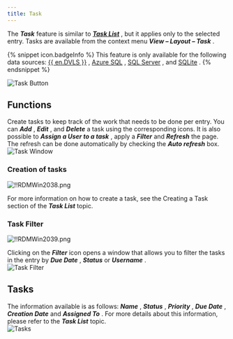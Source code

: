 ```yaml
---
title: Task
---
```

The ***Task*** feature is similar to [***Task List***](/rdm/windows/commands/view/panels/task-list/) , but it applies only to the selected entry. Tasks are available from the context menu ***View – Layout – Task*** . 

{% snippet icon.badgeInfo %} 
This feature is only available for the following data sources: [{{ en.DVLS }}](/rdm/windows/data-sources/data-sources-types/advanced-data-sources/server/) , [Azure SQL](/rdm/windows/data-sources/data-sources-types/advanced-data-sources/microsoft-azure-sql/) , [SQL Server](/rdm/windows/data-sources/data-sources-types/advanced-data-sources/microsoft-sql-server/) , and [SQLite](/rdm/windows/data-sources/data-sources-types/sqlite/) . 
{% endsnippet %}
 
![Task Button](https://webdevolutions.azureedge.net/docs/en/rdm/windows/RDMWin2035.png) 

## Functions 

Create tasks to keep track of the work that needs to be done per entry. You can ***Add*** , ***Edit*** , and ***Delete*** a task using the corresponding icons. It is also possible to ***Assign a User to a task*** , apply a ***Filter*** and ***Refresh*** the page. The refresh can be done automatically by checking the ***Auto refresh*** box.  
![Task Window](https://webdevolutions.azureedge.net/docs/en/rdm/windows/RDMWin2036.png) 

### Creation of tasks 

![!!RDMWin2038.png](https://webdevolutions.azureedge.net/docs/en/rdm/windows/RDMWin2038.png) 

For more information on how to create a task, see the Creating a Task section of the ***Task List*** topic. 

### Task Filter 

![!!RDMWin2039.png](https://webdevolutions.azureedge.net/docs/en/rdm/windows/RDMWin2039.png) 

Clicking on the ***Filter*** icon opens a window that allows you to filter the tasks in the entry by ***Due Date*** , ***Status*** or ***Username*** .  
![Task Filter](https://webdevolutions.azureedge.net/docs/en/rdm/windows/RDMWin2040.png) 

## Tasks 

The information available is as follows: ***Name*** , ***Status*** , ***Priority*** , ***Due Date*** , ***Creation Date*** and ***Assigned To*** . For more details about this information, please refer to the ***Task List*** topic.  
![Tasks](https://webdevolutions.azureedge.net/docs/en/rdm/windows/RDMWin2037.png) 

